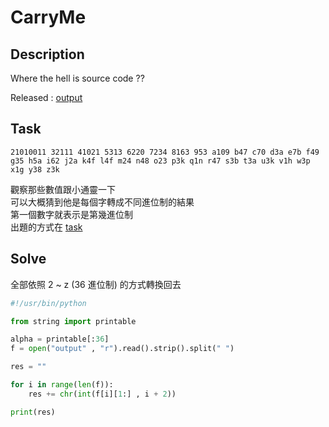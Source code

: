 # CarryMe 

## Description

Where the hell is source code ??

Released : [output](./output)

## Task

```
21010011 32111 41021 5313 6220 7234 8163 953 a109 b47 c70 d3a e7b f49 g35 h5a i62 j2a k4f l4f m24 n48 o23 p3k q1n r47 s3b t3a u3k v1h w3p x1g y38 z3k
```

觀察那些數值跟小通靈一下  
可以大概猜到他是每個字轉成不同進位制的結果  
第一個數字就表示是第幾進位制  
出題的方式在 [task](./task.py)

## Solve

全部依照 2 ~ z (36 進位制) 的方式轉換回去  

```python
#!/usr/bin/python

from string import printable

alpha = printable[:36]
f = open("output" , "r").read().strip().split(" ")

res = ""

for i in range(len(f)):
    res += chr(int(f[i][1:] , i + 2))

print(res)
```

